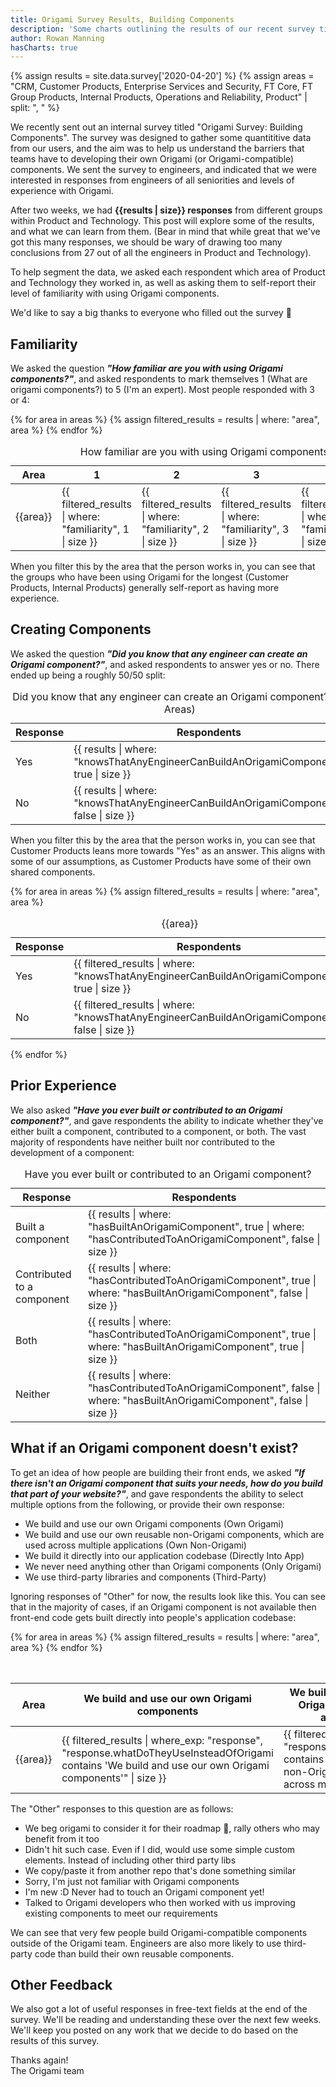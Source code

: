 ```yaml
---
title: Origami Survey Results, Building Components
description: 'Some charts outlining the results of our recent survey titled "Origami Survey: Building Components"'
author: Rowan Manning
hasCharts: true
---
```


{% assign results = site.data.survey['2020-04-20'] %}
{% assign areas = "CRM, Customer Products, Enterprise Services and Security, FT Core, FT Group Products, Internal Products, Operations and Reliability, Product" | split: ", " %}


We recently sent out an internal survey titled "Origami Survey: Building Components". The survey was designed to gather some quantititive data from our users, and the aim was to help us understand the barriers that teams have to developing their own Origami (or Origami-compatible) components. We sent the survey to engineers, and indicated that we were interested in responses from engineers of all seniorities and levels of experience with Origami.

After two weeks, we had **{{results | size}} responses** from different groups within Product and Technology. This post will explore some of the results, and what we can learn from them. (Bear in mind that while great that we've got this many responses, we should be wary of drawing too many conclusions from 27 out of all the engineers in Product and Technology).

To help segment the data, we asked each respondent which area of Product and Technology they worked in, as well as asking them to self-report their level of familiarity with using Origami components.

We'd like to say a big thanks to everyone who filled out the survey 🙂


## Familiarity

We asked the question _**"How familiar are you with using Origami components?"**_, and asked respondents to mark themselves 1 (What are origami components?) to 5 (I'm an expert). Most people responded with 3 or 4:

<table class="o-table o-table--row-stripes" data-chart-type="stacked-bar">
	<caption>How familiar are you with using Origami components? (All Areas)</caption>
	<thead>
		<tr>
			<th>Area</th>
			<th>1</th>
			<th>2</th>
			<th>3</th>
			<th>4</th>
			<th>5</th>
		</tr>
	</thead>
	<tbody>
		{% for area in areas %}
			{% assign filtered_results = results | where: "area", area %}
			<tr>
				<td>{{area}}</td>
				<td>{{ filtered_results | where: "familiarity", 1 | size }}</td>
				<td>{{ filtered_results | where: "familiarity", 2 | size }}</td>
				<td>{{ filtered_results | where: "familiarity", 3 | size }}</td>
				<td>{{ filtered_results | where: "familiarity", 4 | size }}</td>
				<td>{{ filtered_results | where: "familiarity", 5 | size }}</td>
			</tr>
		{% endfor %}
	</tbody>
</table>

When you filter this by the area that the person works in, you can see that the groups who have been using Origami for the longest (Customer Products, Internal Products) generally self-report as having more experience.


## Creating Components

We asked the question _**"Did you know that any engineer can create an Origami component?"**_, and asked respondents to answer yes or no. There ended up being a roughly 50/50 split:

<table
	class="o-table o-table--row-stripes"
	data-chart-type="pie"
>
	<caption>Did you know that any engineer can create an Origami component? (All Areas)</caption>
	<thead>
		<tr>
			<th>Response</th>
			<th>Respondents</th>
		</tr>
	</thead>
	<tbody>
		<tr>
			<td data-slice-color="#00994D">Yes</td>
			<td>{{ results | where: "knowsThatAnyEngineerCanBuildAnOrigamiComponent", true | size }}</td>
		</tr>
		<tr>
			<td data-slice-color="#CC0000">No</td>
			<td>{{ results | where: "knowsThatAnyEngineerCanBuildAnOrigamiComponent", false | size }}</td>
		</tr>
	</tbody>
</table>

When you filter this by the area that the person works in, you can see that Customer Products leans more towards "Yes" as an answer. This aligns with some of our assumptions, as Customer Products have some of their own shared components.

<div class="chart-grid">
	{% for area in areas %}
		{% assign filtered_results = results | where: "area", area %}
		<table
			class="o-table o-table--row-stripes"
			data-chart-type="pie"
		>
			<caption>{{area}}</caption>
			<thead>
				<tr>
					<th>Response</th>
					<th>Respondents</th>
				</tr>
			</thead>
			<tbody>
				<tr>
					<td data-slice-color="#00994D">Yes</td>
					<td>{{ filtered_results | where: "knowsThatAnyEngineerCanBuildAnOrigamiComponent", true | size }}</td>
				</tr>
				<tr>
					<td data-slice-color="#CC0000">No</td>
					<td>{{ filtered_results | where: "knowsThatAnyEngineerCanBuildAnOrigamiComponent", false | size }}</td>
				</tr>
			</tbody>
		</table>
	{% endfor %}
</div>


## Prior Experience

We also asked _**"Have you ever built or contributed to an Origami component?"**_, and gave respondents the ability to indicate whether they've either built a component, contributed to a component, or both. The vast majority of respondents have neither built nor contributed to the development of a component:

<table
	class="o-table o-table--row-stripes"
	data-chart-type="pie"
>
	<caption>Have you ever built or contributed to an Origami component?</caption>
	<thead>
		<tr>
			<th>Response</th>
			<th>Respondents</th>
		</tr>
	</thead>
	<tbody>
		<tr>
			<td data-slice-color="#CCE6FF">Built a component</td>
			<td>{{ results | where: "hasBuiltAnOrigamiComponent", true | where: "hasContributedToAnOrigamiComponent", false | size }}</td>
		</tr>
		<tr>
			<td data-slice-color="#4E96EB">Contributed to a component</td>
			<td>{{ results | where: "hasContributedToAnOrigamiComponent", true | where: "hasBuiltAnOrigamiComponent", false | size }}</td>
		</tr>
		<tr>
			<td data-slice-color="#1470CC">Both</td>
			<td>{{ results | where: "hasContributedToAnOrigamiComponent", true | where: "hasBuiltAnOrigamiComponent", true | size }}</td>
		</tr>
		<tr>
			<td data-slice-color="#FF8833">Neither</td>
			<td>{{ results | where: "hasContributedToAnOrigamiComponent", false | where: "hasBuiltAnOrigamiComponent", false | size }}</td>
		</tr>
	</tbody>
</table>


## What if an Origami component doesn't exist?

To get an idea of how people are building their front ends, we asked _**"If there isn't an Origami component that suits your needs, how do you build that part of your website?"**_, and gave respondents the ability to select multiple options from the following, or provide their own response:

  * We build and use our own Origami components (Own Origami)
  * We build and use our own reusable non-Origami components, which are used across multiple applications (Own Non-Origami)
  * We build it directly into our application codebase (Directly Into App)
  * We never need anything other than Origami components (Only Origami)
  * We use third-party libraries and components (Third-Party)

Ignoring responses of "Other" for now, the results look like this. You can see that in the majority of cases, if an Origami component is not available then front-end code gets built directly into people's application codebase:

<table class="o-table o-table--row-stripes" data-chart-type="stacked-bar">
	<caption>If there isn't an Origami component that suits your needs, how do you build that part of your website?</caption>
	<thead>
		<tr>
			<th>Area</th>
			<th data-column-label="Own Origami">We build and use our own Origami components</th>
			<th data-column-label="Own Non-Origami">We build and use our own reusable non-Origami components, which are used across multiple applications</th>
			<th data-column-label="Directly Into App">We build it directly into our application codebase</th>
			<th data-column-label="Only Origami">We never need anything other than Origami components</th>
			<th data-column-label="Third-Party">We use third-party libraries and components</th>
		</tr>
	</thead>
	<tbody>
		{% for area in areas %}
			{% assign filtered_results = results | where: "area", area %}
			<tr>
				<td>{{area}}</td>
				<td>{{ filtered_results | where_exp: "response", "response.whatDoTheyUseInsteadOfOrigami contains 'We build and use our own Origami components'" | size }}</td>
				<td>{{ filtered_results | where_exp: "response", "response.whatDoTheyUseInsteadOfOrigami contains 'We build and use our own reusable non-Origami components, which are used across multiple applications'" | size }}</td>
				<td>{{ filtered_results | where_exp: "response", "response.whatDoTheyUseInsteadOfOrigami contains 'We build it directly into our application codebase'" | size }}</td>
				<td>{{ filtered_results | where_exp: "response", "response.whatDoTheyUseInsteadOfOrigami contains 'We never need anything other than Origami components'" | size }}</td>
				<td>{{ filtered_results | where_exp: "response", "response.whatDoTheyUseInsteadOfOrigami contains 'We use third-party libraries and components'" | size }}</td>
			</tr>
		{% endfor %}
	</tbody>
</table>

The "Other" responses to this question are as follows:

  * We beg origami to consider it for their roadmap 🙏, rally others who may benefit from it too
  * Didn't hit such case. Even if I did, would use some simple custom elements. Instead of including other third party libs
  * We copy/paste it from another repo that's done something similar
  * Sorry, I'm just not familiar with Origami components
  * I'm new :D Never had to touch an Origami component yet!
  * Talked to Origami developers who then worked with us improving existing components to meet our requirements

We can see that very few people build Origami-compatible components outside of the Origami team. Engineers are also more likely to use third-party code than build their own reusable components.

## Other Feedback

We also got a lot of useful responses in free-text fields at the end of the survey. We'll be reading and understanding these over the next few weeks. We'll keep you posted on any work that we decide to do based on the results of this survey.

Thanks again!<br/>
The Origami team
